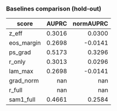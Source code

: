 ### Baselines comparison (hold-out)

| score | AUPRC | normAUPRC |
|---|---:|---:|
| z_eff | 0.3016 | 0.0300 |
| eos_margin | 0.2698 | -0.0141 |
| ps_grad | 0.5173 | 0.3296 |
| r_only | 0.3013 | 0.0296 |
| lam_max | 0.2698 | -0.0141 |
| grad_norm | nan | nan |
| r_full | nan | nan |
| sam1_full | 0.4661 | 0.2584 |